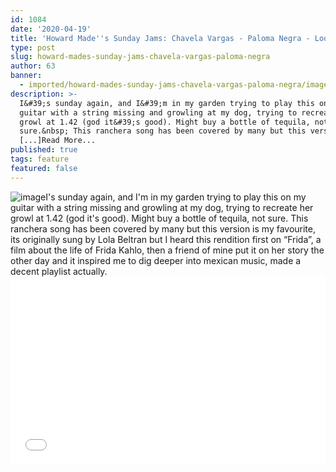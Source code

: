 ```yaml
---
id: 1084
date: '2020-04-19'
title: 'Howard Made''s Sunday Jams: Chavela Vargas - Paloma Negra - Loose Lips'
type: post
slug: howard-mades-sunday-jams-chavela-vargas-paloma-negra
author: 63
banner:
  - imported/howard-mades-sunday-jams-chavela-vargas-paloma-negra/image1084.jpeg
description: >-
  I&#39;s sunday again, and I&#39;m in my garden trying to play this on my
  guitar with a string missing and growling at my dog, trying to recreate her
  growl at 1.42 (god it&#39;s good). Might buy a bottle of tequila, not
  sure.&nbsp; This ranchera song has been covered by many but this version is my
  [...]Read More...
published: true
tags: feature
featured: false
---
```

![image](../imported/howard-mades-sunday-jams-chavela-vargas-paloma-negra/image1084.jpeg)I's sunday again, and I'm in my garden trying to play this on my guitar with a string missing and growling at my dog, trying to recreate her growl at 1.42 (god it's good). Might buy a bottle of tequila, not sure. This ranchera song has been covered by many but this version is my favourite, its originally sung by Lola Beltran but I heard this rendition first on “Frida”, a film about the life of Frida Kahlo, then a friend of mine put it on her story the other day and it inspired me to dig deeper into mexican music, made a decent playlist actually.<iframe width='100%' height='300' scrolling='no' frameborder='no' allow='autoplay' src='//www.youtube.com/embed/OanOkaXRvoM?wmode=opaque'></iframe>